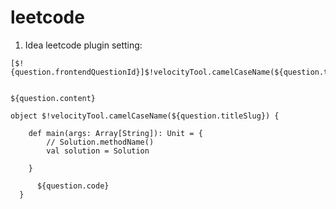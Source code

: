 # leetcode
1. Idea leetcode plugin setting:

```
[$!{question.frontendQuestionId}]$!velocityTool.camelCaseName(${question.titleSlug}) 

```
```

${question.content}

object $!velocityTool.camelCaseName(${question.titleSlug}) {

    def main(args: Array[String]): Unit = {
        // Solution.methodName()
        val solution = Solution

    }

      ${question.code}
  }
```